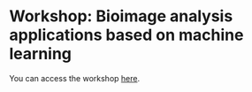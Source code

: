 
# Workshop: Bioimage analysis applications based on machine learning

You can access the workshop [here](https://montpellierressourcesimagerie.github.io/mri-workshop-machine-learning/).
